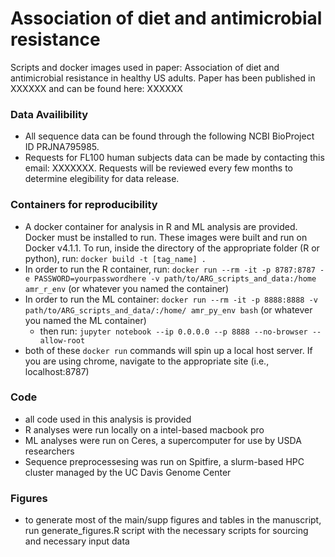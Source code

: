 # Association of diet and antimicrobial resistance
 Scripts and docker images used in paper: Association of diet and antimicrobial resistance in healthy US adults. Paper has been published in XXXXXX and can be found here: XXXXXX

### **Data Availibility**
- All sequence data can be found through the following NCBI BioProject ID PRJNA795985.
- Requests for FL100 human subjects data can be made by contacting this email: XXXXXXX. Requests will be reviewed every few months to determine elegibility for data release.

### **Containers for reproducibility**
- A docker container for analysis in R and ML analysis are provided. Docker must be installed to run. These images were built and run on Docker v4.1.1. To run, inside the directory of the appropriate folder (R or python), run: ```docker build -t [tag_name] .```
- In order to run the R container, run: ```docker run --rm -it -p 8787:8787 -e PASSWORD=yourpasswordhere -v path/to/ARG_scripts_and_data:/home amr_r_env``` (or whatever you named the container)
- In order to run the ML container: ```docker run --rm -it -p 8888:8888 -v path/to/ARG_scripts_and_data/:/home/ amr_py_env bash``` (or whatever you named the ML container)
    - then run: ```jupyter notebook --ip 0.0.0.0 --p 8888 --no-browser --allow-root```
- both of these ```docker run``` commands will spin up a local host server. If  you are using chrome, navigate to the appropriate site (i.e., localhost:8787)

### **Code**
- all code used in this analysis is provided
- R analyses were run locally on a intel-based macbook pro
- ML analyses were run on Ceres, a supercomputer for use by USDA researchers
- Sequence preprocessesing was run on Spitfire, a slurm-based HPC cluster managed by the UC Davis Genome Center

### **Figures**
- to generate most of the main/supp figures and tables in the manuscript, run generate_figures.R script with the necessary scripts for sourcing and necessary input data